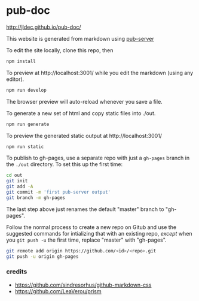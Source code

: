 # pub-doc

http://jldec.github.io/pub-doc/

This website is generated from markdown using [pub-server](http://jldec.github.io/pub-doc)

To edit the site locally, clone this repo, then
```sh
npm install
```

To preview at http://localhost:3001/ while you edit the markdown (using any editor).
```sh
npm run develop
```

The browser preview will auto-reload whenever you save a file.

To generate a new set of html and copy static files into ./out.
```sh
npm run generate
```

To preview the generated static output at http://localhost:3001/
```sh
npm run static
```

To publish to gh-pages, use a separate repo with just a `gh-pages` branch in the `./out` directory. To set this up the first time:

```bash
cd out
git init
git add -A
git commit -m 'first pub-server output'
git branch -m gh-pages
```

The last step above just renames the default "master" branch to "gh-pages".

Follow the normal process to create a new repo on Gitub and use the suggested commands for intializing that with an existing repo, _except_ when you `git push -u` the first time, replace "master" with "gh-pages".

```bash
git remote add origin https://github.com/<id>/<repo>.git
git push -u origin gh-pages
```

### credits
- https://github.com/sindresorhus/github-markdown-css
- https://github.com/LeaVerou/prism
